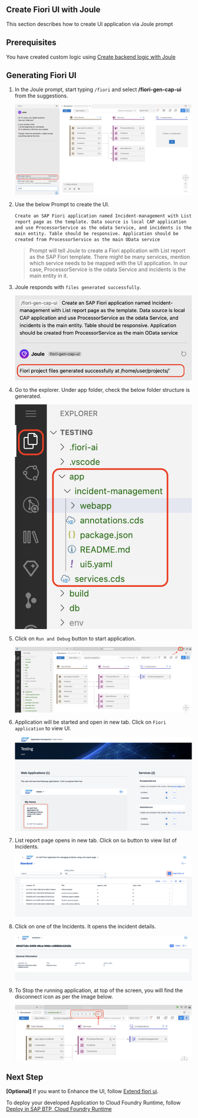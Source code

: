 ## Create Fiori UI with Joule

This section describes how to create UI application via Joule prompt

## Prerequisites

You have created custom logic using [Create backend logic with Joule](custom-logic.md)

## Generating Fiori UI

1. In the Joule prompt, start typing ```/fiori``` and select **/fiori-gen-cap-ui** from the suggestions.

    ![fiori-ui](../images/fiori-ui/ui_suggestion.png)

2. Use the below Prompt to create the UI.

    ```
    Create an SAP Fiori application named Incident-management with List report page as the template. Data source is local CAP application and use ProcessorService as the odata Service, and incidents is the main entity. Table should be responsive. Application should be created from ProcessorService as the main OData service
    ```

    > Prompt will tell Joule to create a Fiori application with List report as the SAP Fiori template. There might be many services, mention which service needs to be mapped with the UI application. In our case, ProcessorService is the odata Service and incidents is the main entity in it. 

3. Joule responds with `files generated successfully`.

    ![ui-generated-msg](../images/fiori-ui/ui_generated.png)

4. Go to the explorer. Under app folder, check the below folder structure is generated.

    ![fiori-ui](../images/fiori-ui/app_folder.png)

5. Click on `Run and Debug` button to start application.

    ![run-app](../images/fiori-ui/run-app.png)

6. Application will be started and open in new tab. Click on `Fiori application` to view UI.

    ![open-app](../images/fiori-ui/webapp_ui.png)

7. List report page opens in new tab. Click on `Go` button to view list of Incidents.

    ![list-report-page](../images/fiori-ui/UI_listpage.png)

8. Click on one of the Incidents. It opens the incident details.

    ![object-page](../images/fiori-ui/Incident-object-page.png)

9. To Stop the running application, at top of the screen, you will find the disconnect icon as per the image below.
    
    ![stop-preview](../images/fiori-ui/stop_preview.png)

## Next Step

**[Optional]** If you want to Enhance the UI, follow [Extend fiori ui](./extend-fiori-ui.md). 

To deploy your developed Application to Cloud Foundry Runtime, follow [Deploy in SAP BTP, Cloud Foundry Runtime](deploy-cf.md)


